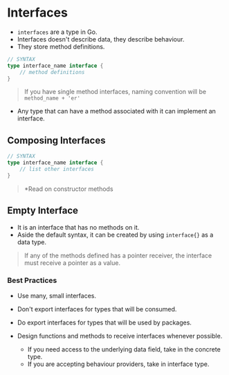 # Interfaces

- `interfaces` are a type in Go.
- Interfaces doesn't describe data, they describe behaviour.
- They store method definitions.

```go
// SYNTAX
type interface_name interface {
    // method definitions
}
```
> If you have single method interfaces, naming convention will be `method_name + 'er'`

- Any type that can have a method associated with it can implement an interface.

## Composing Interfaces

```go
// SYNTAX
type interface_name interface {
    // list other interfaces
}
```

> *Read on constructor methods


## Empty Interface 

- It is an interface that has no methods on it.
- Aside the default syntax, it can be created by using `interface{}` as a data type.

> If any of the methods defined has a pointer receiver, the interface must receive a pointer as a value.


### Best Practices

- Use many, small interfaces.
- Don't export interfaces for types that will be consumed.
- Do export interfaces for types that will be used by packages.
- Design functions and methods to receive interfaces whenever possible.

    - If you need access to the underlying data field, take in the concrete type.
    - If you are accepting behaviour providers, take in interface type.
